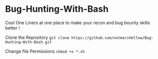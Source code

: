 # Bug-Hunting-With-Bash
Cool One Liners at one place to make your recon and bug bounty skills better !

Clone the Repository 
`git clone https://github.com/notmarshmllow/Bug-Hunting-With-Bash.git`

Change file Permissions
`chmod +x *.sh`
